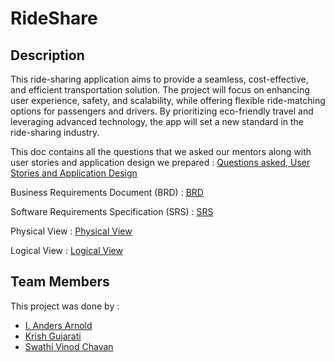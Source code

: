 # RideShare

## Description

This ride-sharing application aims to provide a seamless, cost-effective, and efficient transportation solution. The project will focus on enhancing user experience, safety, and scalability, while offering flexible ride-matching options for passengers and drivers. By prioritizing eco-friendly travel and leveraging advanced technology, the app will set a new standard in the ride-sharing industry.

This doc contains all the questions that we asked our mentors along with user stories and application design we prepared : [Questions asked, User Stories and Application Design](https://docs.google.com/document/d/1z1NA7evjcSxYlqUGdsJr2_i69N3A6hCUuGT9BcQQCGg/edit?usp=sharing)

Business Requirements Document (BRD) : [BRD](https://docs.google.com/document/d/1UHv8fVt0MKs4Zq6iB7Z_kER3EvoJWWKRLxF-UzSRmIQ/edit?usp=sharing)

Software Requirements Specification (SRS) : [SRS](https://docs.google.com/document/d/1qNyec1TKy8n5svkEe9PDR6_u-D6mcSFK_bpQMwyhsfo/edit?usp=sharing)

Physical View : [Physical View](https://docs.google.com/document/d/1P0ebFM5bo7HwdasGPTsim7UIKWqfNJjB8Z93gi2HZiU/edit?usp=sharing)

Logical View : [Logical View](https://docs.google.com/document/d/1bxy8Y_XrF84Wq-FcCjxlzpk6nuhIKjQ4AuCiZlj0HuA/edit?usp=sharing)

## Team Members

This project was done by :

* [I. Anders Arnold](https://github.com/asquare004)
* [Krish Gujarati](https://github.com/Krish-Gujarati)
* [Swathi Vinod Chavan](https://github.com/swathivc)

